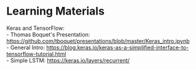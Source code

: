 # Learning Materials


Keras and TensorFlow:<br/>
	- Thomas Boquet's Presentation: https://github.com/tboquet/presentations/blob/master/Keras_intro.ipynb<br />
	- General Intro: https://blog.keras.io/keras-as-a-simplified-interface-to-tensorflow-tutorial.html<br/> 
	- Simple LSTM: https://keras.io/layers/recurrent/<br/>






